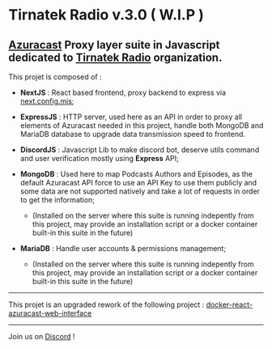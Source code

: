 # Tirnatek Radio v.3.0 ( W.I.P )


## [Azuracast](https://github.com/AzuraCast/AzuraCast) Proxy layer suite in Javascript dedicated to [Tirnatek Radio](https://www.tirnatek.fr) organization.

This projet is composed of :

- **NextJS** : React based frontend, proxy backend to express via [next.config.mjs](https://github.com/St4lV/tntr-next-js/blob/main/nextjs/next.config.mjs);

- **ExpressJS** : HTTP server, used here as an API in order to proxy all elements of Azuracast needed in this project, handle both MongoDB and MariaDB database to upgrade data transmission speed to frontend.

- **DiscordJS** : Javascript Lib to make discord bot, deserve utils command and user verification mostly using **Express** API;

- **MongoDB** : Used here to map Podcasts Authors and Episodes, as the default Azuracast API force to use an API Key to use them publicly and some data are not supported natively and take a lot of requests in order to get the information;
  - (Installed on the server where this suite is running indepently from this project, may provide an installation script or a docker container built-in this suite in the future)

- **MariaDB** : Handle user accounts & permissions management; 
  - (Installed on the server where this suite is running indepently from this project, may provide an installation script or a docker container built-in this suite in the future)

---

This projet is an upgraded rework of the following project : [docker-react-azuracast-web-interface](https://github.com/St4lV/docker-react-azuracast-web-interface)

---

Join us on [Discord](https://discord.com/invite/mCY6mPP7Gw) !
